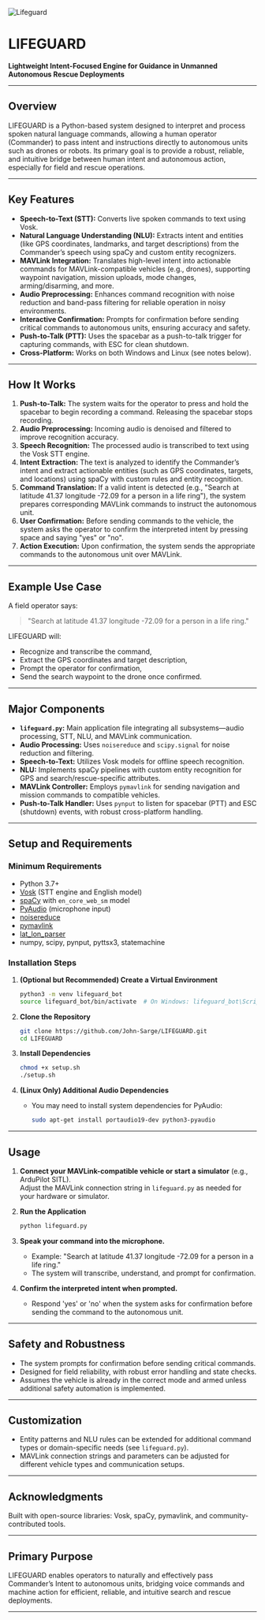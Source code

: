 ![Lifeguard](https://github.com/user-attachments/assets/144d6ab6-ae71-4783-b9d1-0b1ada70befc)

# LIFEGUARD
**Lightweight Intent-Focused Engine for Guidance in Unmanned Autonomous Rescue Deployments**

---

## Overview

LIFEGUARD is a Python-based system designed to interpret and process spoken natural language commands, allowing a human operator (Commander) to pass intent and instructions directly to autonomous units such as drones or robots. Its primary goal is to provide a robust, reliable, and intuitive bridge between human intent and autonomous action, especially for field and rescue operations.

---

## Key Features

- **Speech-to-Text (STT):** Converts live spoken commands to text using Vosk.
- **Natural Language Understanding (NLU):** Extracts intent and entities (like GPS coordinates, landmarks, and target descriptions) from the Commander’s speech using spaCy and custom entity recognizers.
- **MAVLink Integration:** Translates high-level intent into actionable commands for MAVLink-compatible vehicles (e.g., drones), supporting waypoint navigation, mission uploads, mode changes, arming/disarming, and more.
- **Audio Preprocessing:** Enhances command recognition with noise reduction and band-pass filtering for reliable operation in noisy environments.
- **Interactive Confirmation:** Prompts for confirmation before sending critical commands to autonomous units, ensuring accuracy and safety.
- **Push-to-Talk (PTT):** Uses the spacebar as a push-to-talk trigger for capturing commands, with ESC for clean shutdown.
- **Cross-Platform:** Works on both Windows and Linux (see notes below).

---

## How It Works

1. **Push-to-Talk:** The system waits for the operator to press and hold the spacebar to begin recording a command. Releasing the spacebar stops recording.
2. **Audio Preprocessing:** Incoming audio is denoised and filtered to improve recognition accuracy.
3. **Speech Recognition:** The processed audio is transcribed to text using the Vosk STT engine.
4. **Intent Extraction:** The text is analyzed to identify the Commander’s intent and extract actionable entities (such as GPS coordinates, targets, and locations) using spaCy with custom rules and entity recognition.
5. **Command Translation:** If a valid intent is detected (e.g., "Search at latitude 41.37 longitude -72.09 for a person in a life ring"), the system prepares corresponding MAVLink commands to instruct the autonomous unit.
6. **User Confirmation:** Before sending commands to the vehicle, the system asks the operator to confirm the interpreted intent by pressing space and saying "yes" or "no".
7. **Action Execution:** Upon confirmation, the system sends the appropriate commands to the autonomous unit over MAVLink.

---

## Example Use Case

A field operator says:

> "Search at latitude 41.37 longitude -72.09 for a person in a life ring."

LIFEGUARD will:

- Recognize and transcribe the command,
- Extract the GPS coordinates and target description,
- Prompt the operator for confirmation,
- Send the search waypoint to the drone once confirmed.

---

## Major Components

- **`lifeguard.py`:** Main application file integrating all subsystems—audio processing, STT, NLU, and MAVLink communication.
- **Audio Processing:** Uses `noisereduce` and `scipy.signal` for noise reduction and filtering.
- **Speech-to-Text:** Utilizes Vosk models for offline speech recognition.
- **NLU:** Implements spaCy pipelines with custom entity recognition for GPS and search/rescue-specific attributes.
- **MAVLink Controller:** Employs `pymavlink` for sending navigation and mission commands to compatible vehicles.
- **Push-to-Talk Handler:** Uses `pynput` to listen for spacebar (PTT) and ESC (shutdown) events, with robust cross-platform handling.

---

## Setup and Requirements

### Minimum Requirements

- Python 3.7+
- [Vosk](https://alphacephei.com/vosk/) (STT engine and English model)
- [spaCy](https://spacy.io/) with `en_core_web_sm` model
- [PyAudio](https://people.csail.mit.edu/hubert/pyaudio/) (microphone input)
- [noisereduce](https://github.com/timsainb/noisereduce)
- [pymavlink](https://github.com/ArduPilot/pymavlink)
- [lat_lon_parser](https://pypi.org/project/lat-lon-parser/)
- numpy, scipy, pynput, pyttsx3, statemachine

### Installation Steps

1. **(Optional but Recommended) Create a Virtual Environment**
   ```bash
   python3 -m venv lifeguard_bot
   source lifeguard_bot/bin/activate  # On Windows: lifeguard_bot\Scripts\activate
   ```
   
1. **Clone the Repository**
   ```bash
   git clone https://github.com/John-Sarge/LIFEGUARD.git
   cd LIFEGUARD
   ```
   
3. **Install Dependencies**
   ```bash
   chmod +x setup.sh
   ./setup.sh
   ```

4. **(Linux Only) Additional Audio Dependencies**
   - You may need to install system dependencies for PyAudio:
     ```bash
     sudo apt-get install portaudio19-dev python3-pyaudio
     ```

---

## Usage

1. **Connect your MAVLink-compatible vehicle or start a simulator** (e.g., ArduPilot SITL).  
   Adjust the MAVLink connection string in `lifeguard.py` as needed for your hardware or simulator.

2. **Run the Application**
   ```bash
   python lifeguard.py
   ```

3. **Speak your command into the microphone.**
   - Example: "Search at latitude 41.37 longitude -72.09 for a person in a life ring."
   - The system will transcribe, understand, and prompt for confirmation.

4. **Confirm the interpreted intent when prompted.**
   - Respond 'yes' or 'no' when the system asks for confirmation before sending the command to the autonomous unit.

---

## Safety and Robustness

- The system prompts for confirmation before sending critical commands.
- Designed for field reliability, with robust error handling and state checks.
- Assumes the vehicle is already in the correct mode and armed unless additional safety automation is implemented.

---

## Customization

- Entity patterns and NLU rules can be extended for additional command types or domain-specific needs (see `lifeguard.py`).
- MAVLink connection strings and parameters can be adjusted for different vehicle types and communication setups.

---

## Acknowledgments

Built with open-source libraries: Vosk, spaCy, pymavlink, and community-contributed tools.

---

## Primary Purpose

LIFEGUARD enables operators to naturally and effectively pass Commander’s Intent to autonomous units, bridging voice commands and machine action for efficient, reliable, and intuitive search and rescue deployments.

---
